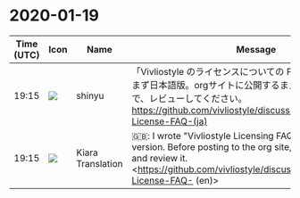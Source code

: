 # 2020-01-19

|Time (UTC)|Icon|Name|Message|
|---|---|---|---|
|19:15|![](https://avatars.slack-edge.com/2018-04-27/354445776386_e258f5ed5ba887b08668_72.jpg)|shinyu|「Vivliostyle のライセンスについての FAQ」を書きました。まず日本語版。orgサイトに公開するまえにwikiに置きますので、レビューしてください。<br><https://github.com/vivliostyle/discussion/wiki/Vivliostyle-License-FAQ-(ja)>|
|19:15|![](https://avatars.slack-edge.com/2019-08-21/732685848020_f3f20736795184660348_72.png)|Kiara Translation|🇬🇧: I wrote "Vivliostyle Licensing FAQ". First Japanese version. Before posting to the org site, put it on the wiki and review it.<br><https://github.com/vivliostyle/discussion/wiki/Vivliostyle-License-FAQ- (en)>|
